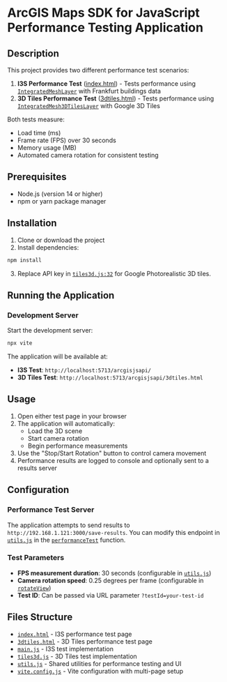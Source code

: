 # ArcGIS Maps SDK for JavaScript Performance Testing Application

## Description

This project provides two different performance test scenarios:

1. **I3S Performance Test** ([index.html](index.html)) - Tests performance using [`IntegratedMeshLayer`](main.js) with Frankfurt buildings data
2. **3D Tiles Performance Test** ([3dtiles.html](3dtiles.html)) - Tests performance using [`IntegratedMesh3DTilesLayer`](tiles3d.js) with Google 3D Tiles

Both tests measure:

- Load time (ms)
- Frame rate (FPS) over 30 seconds
- Memory usage (MB)
- Automated camera rotation for consistent testing

## Prerequisites

- Node.js (version 14 or higher)
- npm or yarn package manager

## Installation

1. Clone or download the project
2. Install dependencies:

```bash
npm install
```

3. Replace API key in [`tiles3d.js:32`](tiles3d.js) for Google Photorealistic 3D tiles.

## Running the Application

### Development Server

Start the development server:

```bash
npx vite
```

The application will be available at:

- **I3S Test**: `http://localhost:5713/arcgisjsapi/`
- **3D Tiles Test**: `http://localhost:5713/arcgisjsapi/3dtiles.html`

## Usage

1. Open either test page in your browser
2. The application will automatically:
   - Load the 3D scene
   - Start camera rotation
   - Begin performance measurements
3. Use the "Stop/Start Rotation" button to control camera movement
4. Performance results are logged to console and optionally sent to a results server

## Configuration

### Performance Test Server

The application attempts to send results to `http://192.168.1.121:3000/save-results`. You can modify this endpoint in [`utils.js`](utils.js) in the [`performanceTest`](utils.js) function.

### Test Parameters

- **FPS measurement duration**: 30 seconds (configurable in [`utils.js`](utils.js))
- **Camera rotation speed**: 0.25 degrees per frame (configurable in [`rotateView`](utils.js))
- **Test ID**: Can be passed via URL parameter `?testId=your-test-id`

## Files Structure

- [`index.html`](index.html) - I3S performance test page
- [`3dtiles.html`](3dtiles.html) - 3D Tiles performance test page
- [`main.js`](main.js) - I3S test implementation
- [`tiles3d.js`](tiles3d.js) - 3D Tiles test implementation
- [`utils.js`](utils.js) - Shared utilities for performance testing and UI
- [`vite.config.js`](vite.config.js) - Vite configuration with multi-page setup
